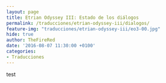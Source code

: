```yaml
---
layout: page
title: Etrian Odyssey III: Estado de los diálogos
permalink: /traducciones/etrian-odyssey-iii/dialogos/
feature-img: "traducciones/etrian-odyssey-iii/eo3-00.jpg"
hide: true
author: TheFireRed
date: '2016-08-07 11:30:00 +0100'
categories:
- Traducciones
---
```

test